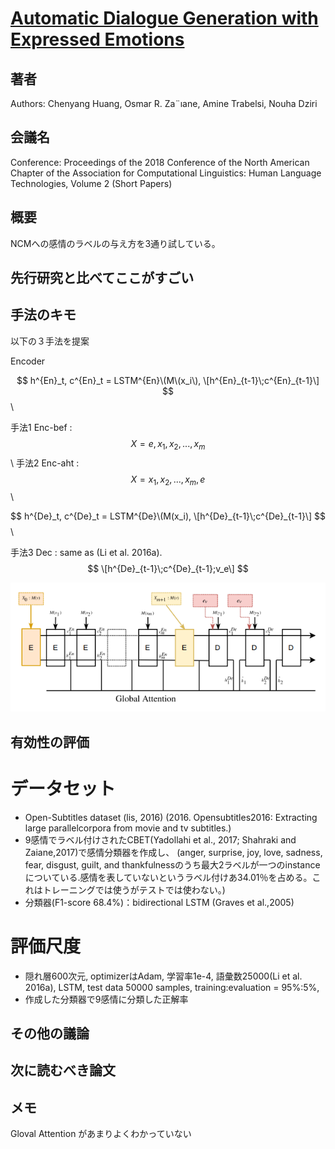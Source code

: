 # [Automatic Dialogue Generation with Expressed Emotions](https://www.aclweb.org/anthology/N18-2008)

## 著者
Authors: Chenyang Huang, Osmar R. Za¨ıane, Amine Trabelsi, Nouha Dziri
## 会議名
Conference: Proceedings of the 2018 Conference of the North American Chapter of the Association 
for Computational Linguistics: Human Language Technologies, Volume 2 (Short Papers)

## 概要
NCMへの感情のラベルの与え方を3通り試している。

## 先行研究と比べてここがすごい


## 手法のキモ
以下の３手法を提案

Encoder

$$ h^{En}_t, c^{En}_t = LSTM^{En}\(M\(x_i\), \[h^{En}_{t-1}\;c^{En}_{t-1}\] $$ \\

手法1 Enc-bef : $$ X={e, x_1, x_2, ..., x_m} $$ \\
手法2 Enc-aht : $$ X={x_1, x_2, ..., x_m, e} $$ \\

$$ h^{De}_t, c^{De}_t = LSTM^{De}\(M(x_i), \[h^{De}_{t-1}\;c^{De}_{t-1}\] $$ \\

手法3 Dec : same as (Li et al. 2016a).  $$ \[h^{De}_{t-1}\;c^{De}_{t-1};v_e\] $$


![figure1](https://github.com/AsaiSara/Scholar/blob/picture/Generation%20model/Emotion%20expression/Automatic_Emo2018.png)

## 有効性の評価
# データセット
* Open-Subtitles dataset (lis, 2016) 
(2016. Opensubtitles2016: Extracting large parallelcorpora from movie and tv subtitles.)
* 9感情でラベル付けされたCBET(Yadollahi et al., 2017; Shahraki and Zaiane,2017)で感情分類器を作成し、
(anger, surprise, joy, love, sadness, fear, disgust, guilt, and thankfulnessのうち最大2ラベルが一つのinstanceについている.感情を表していないというラベル付けあ34.01％を占める。これはトレーニングでは使うがテストでは使わない。)
* 分類器(F1-score 68.4%)：bidirectional LSTM (Graves et al.,2005)

# 評価尺度
* 隠れ層600次元, optimizerはAdam, 学習率1e-4, 語彙数25000(Li et al. 2016a), LSTM, test data 50000 samples, training:evaluation = 95%:5%,
* 作成した分類器で9感情に分類した正解率




## その他の議論

## 次に読むべき論文

## メモ
Gloval Attention があまりよくわかっていない
